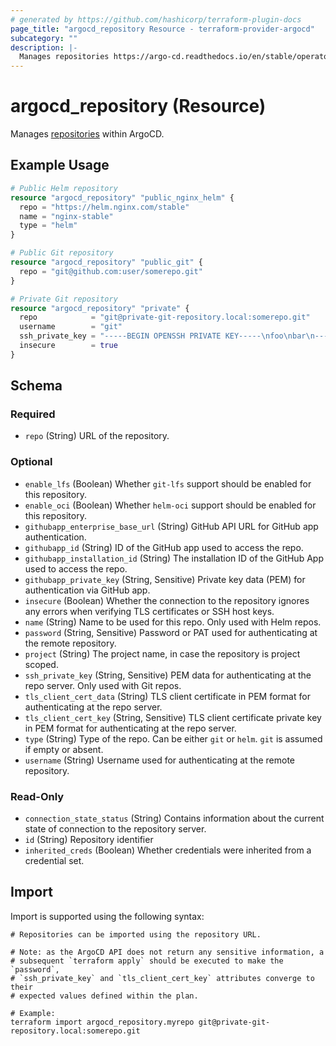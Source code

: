 ```yaml
---
# generated by https://github.com/hashicorp/terraform-plugin-docs
page_title: "argocd_repository Resource - terraform-provider-argocd"
subcategory: ""
description: |-
  Manages repositories https://argo-cd.readthedocs.io/en/stable/operator-manual/declarative-setup/#repositories within ArgoCD.
---
```


# argocd_repository (Resource)

Manages [repositories](https://argo-cd.readthedocs.io/en/stable/operator-manual/declarative-setup/#repositories) within ArgoCD.

## Example Usage

```terraform
# Public Helm repository
resource "argocd_repository" "public_nginx_helm" {
  repo = "https://helm.nginx.com/stable"
  name = "nginx-stable"
  type = "helm"
}

# Public Git repository
resource "argocd_repository" "public_git" {
  repo = "git@github.com:user/somerepo.git"
}

# Private Git repository
resource "argocd_repository" "private" {
  repo            = "git@private-git-repository.local:somerepo.git"
  username        = "git"
  ssh_private_key = "-----BEGIN OPENSSH PRIVATE KEY-----\nfoo\nbar\n-----END OPENSSH PRIVATE KEY-----"
  insecure        = true
}
```

<!-- schema generated by tfplugindocs -->
## Schema

### Required

- `repo` (String) URL of the repository.

### Optional

- `enable_lfs` (Boolean) Whether `git-lfs` support should be enabled for this repository.
- `enable_oci` (Boolean) Whether `helm-oci` support should be enabled for this repository.
- `githubapp_enterprise_base_url` (String) GitHub API URL for GitHub app authentication.
- `githubapp_id` (String) ID of the GitHub app used to access the repo.
- `githubapp_installation_id` (String) The installation ID of the GitHub App used to access the repo.
- `githubapp_private_key` (String, Sensitive) Private key data (PEM) for authentication via GitHub app.
- `insecure` (Boolean) Whether the connection to the repository ignores any errors when verifying TLS certificates or SSH host keys.
- `name` (String) Name to be used for this repo. Only used with Helm repos.
- `password` (String, Sensitive) Password or PAT used for authenticating at the remote repository.
- `project` (String) The project name, in case the repository is project scoped.
- `ssh_private_key` (String, Sensitive) PEM data for authenticating at the repo server. Only used with Git repos.
- `tls_client_cert_data` (String) TLS client certificate in PEM format for authenticating at the repo server.
- `tls_client_cert_key` (String, Sensitive) TLS client certificate private key in PEM format for authenticating at the repo server.
- `type` (String) Type of the repo. Can be either `git` or `helm`. `git` is assumed if empty or absent.
- `username` (String) Username used for authenticating at the remote repository.

### Read-Only

- `connection_state_status` (String) Contains information about the current state of connection to the repository server.
- `id` (String) Repository identifier
- `inherited_creds` (Boolean) Whether credentials were inherited from a credential set.

## Import

Import is supported using the following syntax:

```shell
# Repositories can be imported using the repository URL.

# Note: as the ArgoCD API does not return any sensitive information, a
# subsequent `terraform apply` should be executed to make the `password`,
# `ssh_private_key` and `tls_client_cert_key` attributes converge to their
# expected values defined within the plan.

# Example:
terraform import argocd_repository.myrepo git@private-git-repository.local:somerepo.git
```
